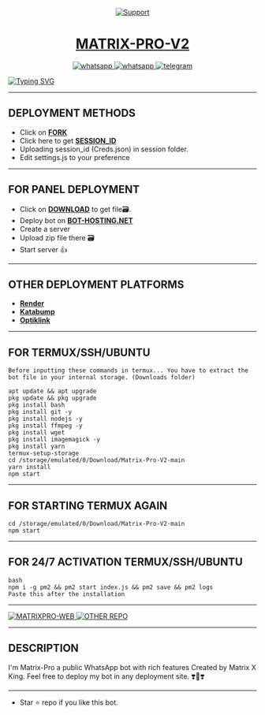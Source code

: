 <p align="center">
  <a href="https://chat.whatsapp.com/Iz8jA4DdW9qCQpR0YbMlnz">
    <img alt=Support weight="10" src="https://files.catbox.moe/rdajse.png"> 
    </p>
<h1 align="center">MATRIX-PRO-V2</h1>
<p align="center"> 
    </p>
<p align="center">
  <a aria-label="Join our chats" href="https://chat.whatsapp.com/Iz8jA4DdW9qCQpR0YbMlnz" target="_blank">
    <img alt="whatsapp" src="https://img.shields.io/badge/Join Group chat-25D366?style=for-the-badge&logo=whatsapp&logoColor=white" />
    <a align="center">
  <a aria-label="Follow Channel" href="https://whatsapp.com/channel/0029Vb5JJ438kyyGlFHTyZ0n" target="_blank">
    <img alt="whatsapp" src="https://img.shields.io/badge/Follow Channel-25D366?style=for-the-badge&logo=whatsapp&logoColor=white" />
</a>
<a aria-label="Chat me" href="https://.tme/MatriXXXXXXXXX" target="_blank">
    <img alt="telegram" src="https://img.shields.io/badge/Telegram Group-24A1DE?style=for-the-badge&logo=telegram&logoColor=white" />
  </a>
</p>
      
   [![Typing SVG](https://readme-typing-svg.herokuapp.com?font=Rockstar-ExtraBold&color=506EF8&lines=WELCOME+MATRIX+PRO+V2+MADE+BY;MATRIX+KING+X;THANKS+FOR+VISITING+MY+REPO)](https://git.io/typing-svg)  
   
 ---

## DEPLOYMENT METHODS

- Click on **[FORK](https://github.com/Matri199/Matrix-V2-Pro/fork)**
- Click here to get **[SESSION_ID](https://paircodematrix.onrender.com)**
- Uploading session_id (Creds.json) in session folder.
- Edit settings.js to your preference 

---

## FOR PANEL DEPLOYMENT

- Click on **[DOWNLOAD](https://github.com/Matri199/Matrix-V2-Pro)** to get file🗃.
- Deploy bot on **[BOT-HOSTING.NET](https://bot-hosting.net/)**
- Create a server
- Upload zip file there 🗃️ 
- Start server 👍

---

## OTHER DEPLOYMENT PLATFORMS
- **[Render](https://render.com)**
- **[Katabump](https://dashboard.katabump.com/auth/login)**
- **[Optiklink](https://optiklink.com/)**

---

## FOR TERMUX/SSH/UBUNTU
```
Before inputting these commands in termux... You have to extract the bot file in your internal storage. (Downloads folder)

apt update && apt upgrade
pkg update && pkg upgrade
pkg install bash
pkg install git -y
pkg install nodejs -y 
pkg install ffmpeg -y 
pkg install wget
pkg install imagemagick -y
pkg install yarn
termux-setup-storage
cd /storage/emulated/0/Download/Matrix-Pro-V2-main
yarn install
npm start
```
---

## FOR STARTING TERMUX AGAIN
```
cd /storage/emulated/0/Download/Matrix-Pro-V2-main
npm start
```
---

## FOR 24/7 ACTIVATION TERMUX/SSH/UBUNTU
```
bash
npm i -g pm2 && pm2 start index.js && pm2 save && pm2 logs
Paste this after the installation
```
---

<p align="Left">
    <a align="center">
  <a aria-label="WEBSITE" href="https://paircodematrix.onrender.com" target="_blank">
    <img alt="MATRIXPRO-WEB" src="https://img.shields.io/badge/MATRIXPRO WEB-25D366?style=for-the-badge&logo=online&logoColor=white" />
</a>
<a aria-label="NEW REPO" href="https://github.com/Matri199/Matrix-V2-Pro" target="_blank">
    <img alt="OTHER REPO" src="https://img.shields.io/badge/NEW REPO-0E1241?style=for-the-badge&logo=github&logoColor=white" />
  </a>
</p>

---

  ## DESCRIPTION
I'm Matrix-Pro a public WhatsApp bot with rich features Created by Matrix X King. Feel free to deploy my bot in any deployment site. ❣️🎀❣️

 --- 
- Star ⭐ repo if you like this bot.
